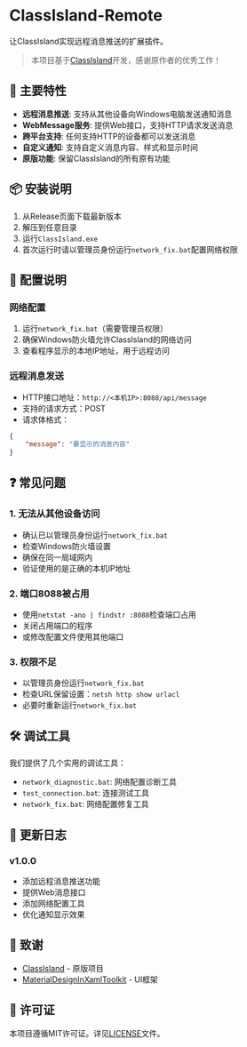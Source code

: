 # ClassIsland-Remote

让ClassIsland实现远程消息推送的扩展插件。

> 本项目基于[ClassIsland](https://github.com/ClassIsland)开发，感谢原作者的优秀工作！

## 🌟 主要特性

- **远程消息推送**: 支持从其他设备向Windows电脑发送通知消息
- **WebMessage服务**: 提供Web接口，支持HTTP请求发送消息
- **跨平台支持**: 任何支持HTTP的设备都可以发送消息
- **自定义通知**: 支持自定义消息内容、样式和显示时间
- **原版功能**: 保留ClassIsland的所有原有功能

## 📦 安装说明

1. 从Release页面下载最新版本
2. 解压到任意目录
3. 运行`ClassIsland.exe`
4. 首次运行时请以管理员身份运行`network_fix.bat`配置网络权限

## 🔧 配置说明

### 网络配置
1. 运行`network_fix.bat`（需要管理员权限）
2. 确保Windows防火墙允许ClassIsland的网络访问
3. 查看程序显示的本地IP地址，用于远程访问

### 远程消息发送
- HTTP接口地址：`http://<本机IP>:8088/api/message`
- 支持的请求方式：POST
- 请求体格式：
```json
{
    "message": "要显示的消息内容"
}
```

## ❓ 常见问题

### 1. 无法从其他设备访问
- 确认已以管理员身份运行`network_fix.bat`
- 检查Windows防火墙设置
- 确保在同一局域网内
- 验证使用的是正确的本机IP地址

### 2. 端口8088被占用
- 使用`netstat -ano | findstr :8088`检查端口占用
- 关闭占用端口的程序
- 或修改配置文件使用其他端口

### 3. 权限不足
- 以管理员身份运行`network_fix.bat`
- 检查URL保留设置：`netsh http show urlacl`
- 必要时重新运行`network_fix.bat`

## 🛠️ 调试工具

我们提供了几个实用的调试工具：

- `network_diagnostic.bat`: 网络配置诊断工具
- `test_connection.bat`: 连接测试工具
- `network_fix.bat`: 网络配置修复工具

## 📝 更新日志

### v1.0.0
- 添加远程消息推送功能
- 提供Web消息接口
- 添加网络配置工具
- 优化通知显示效果

## 🙏 致谢

- [ClassIsland](https://github.com/ClassIsland) - 原版项目
- [MaterialDesignInXamlToolkit](https://github.com/MaterialDesignInXAML/MaterialDesignInXamlToolkit) - UI框架

## 📄 许可证

本项目遵循MIT许可证。详见[LICENSE](LICENSE)文件。